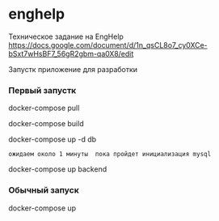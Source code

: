 # enghelp

Техническое задание на EngHelp
https://docs.google.com/document/d/1n_qsCL8o7_cy0XCe-bSxt7wHsBF7_56gR2gbm-qa0X8/edit



Запустк приложение для разработки 


### Первый запустк
docker-compose pull

docker-compose build

docker-compose up -d db

`ожидаем около 1 минуты  пока пройдет инициализация mysql`


docker-compose up  backend


### Обычный запуск 
docker-compose up 



